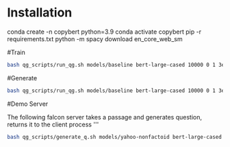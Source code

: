 
# Installation
conda create -n copybert python=3.9
conda activate copybert
pip -r requirements.txt
python -m spacy download en_core_web_sm



#Train
```sh
bash qg_scripts/run_qg.sh models/baseline bert-large-cased 10000 0 1 3e-5 -e --train_file data/squad_unilm/squad.unilm.train.json --do_train --predict_file ./data/squad_unilm/squad.unilm.test.json
```

#Generate
```sh
bash qg_scripts/run_qg.sh models/baseline bert-large-cased 10000 0 1 3e-5 -e --train_file data/squad_unilm/squad.unilm.train.json --do_predict --predict_file ./data/squad_unilm/squad.unilm.test.json
```


#Demo Server  

The following falcon server takes a passage and generates question, returns it to the client process '''

```sh
bash qg_scripts/generate_q.sh models/yahoo-nonfactoid bert-large-cased 10000 0 1 3e-5 -e --train_file data/yahoo-non-factoid/nfL6.train.squad.json --do_predict --predict_file ./data/yahoo-non-factoid/nfL6.dev.squad.json --bert_model models/yahoo-nonfactoid-bert-large-cased/ 
```
